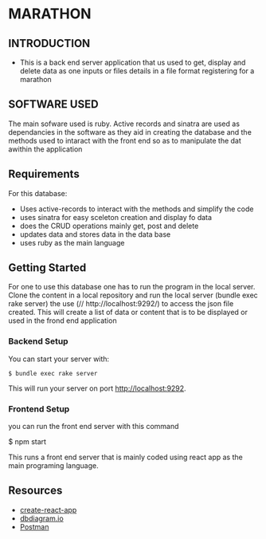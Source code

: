   # MARATHON

## INTRODUCTION

- This is a back end server application that us used to get, display and delete
  data as one inputs or files details in a file format registering for a marathon

## SOFTWARE USED

The main sofware used is ruby. Active records and sinatra are used as dependancies
in the software as they aid in creating the database and the methods used to intaract
with the front end so as to manipulate the dat awithin the application

## Requirements

For this database:

- Uses active-records to interact with the methods and simplify the code
- uses sinatra for easy sceleton creation and display fo data
- does the CRUD operations mainly get, post and delete
- updates data and stores data in the data base
- uses ruby as the main language

## Getting Started
For one to use this database one has to run the program in the local server. Clone 
the content in a local repository and run the local server (bundle exec rake server)
the use (// http://localhost:9292/) to access the json file created. This will create
a list of data or content that is to be displayed or used in the frond end application

### Backend Setup

You can start your server with:

```console
$ bundle exec rake server
```

This will run your server on port
[http://localhost:9292](http://localhost:9292).

### Frontend Setup

you can run the front end server with this command

$ npm start

This runs a front end server that is mainly coded using react app
as the main programing language. 


## Resources

- [create-react-app][]
- [dbdiagram.io][]
- [Postman][postman download]

[create-react-app]: https://create-react-app.dev/docs/getting-started
[create repo]: https://docs.github.com/en/get-started/quickstart/create-a-repo
[dbdiagram.io]: https://dbdiagram.io/
[postman download]: https://www.postman.com/downloads/
[network tab]: https://developer.chrome.com/docs/devtools/network/